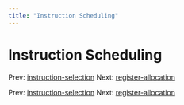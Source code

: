 ```yaml
---
title: "Instruction Scheduling"
---
```


# Instruction Scheduling

Prev: [instruction-selection](instruction-selection.md)
Next: [register-allocation](register-allocation.md)

Prev: [instruction-selection](instruction-selection.md)
Next: [register-allocation](register-allocation.md)
